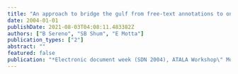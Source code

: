 ```yaml
---
title: "An approach to bridge the gulf from free-text annotations to ontology-supported interpretative claims."
date: 2004-01-01
publishDate: 2021-08-03T04:08:11.483382Z
authors: ["B Sereno", "SB Shum", "E Motta"]
publication_types: ["2"]
abstract: ""
featured: false
publication: "*Electronic document week (SDN 2004), ATALA Workshop\" Modelling and …*"
---
```


